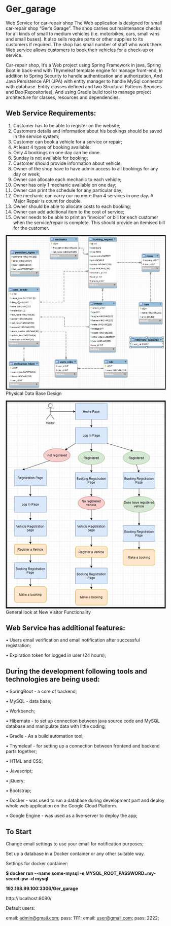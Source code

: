 # Ger_garage
Web Service for car-repair shop
The Web application is designed for small car-repair shop “Ger’s Garage”. 
The shop carries out maintenance checks for all kinds of small to medium vehicles (i.e. motorbikes, cars, small vans and small buses).
It also sells require parts or other supplies to its customers if required. 
The shop has small number of staff who work there.
Web service allows customers to book their vehicles for a check-up or service.


Car-repair shop, It’s a Web project using Spring Framework in java, Spring Boot in back-end with 
Thymeleaf template engine for manage front-end, 
In addition to Spring Security to handle authentication and authorization,
And Java Persistence API (JPA) with entity manager to handle MySql connector with database. 
Entity classes defined and two Structural Patterns Services and Dao(Repositories),
And using Gradle build tool to manage project architecture for classes, resources and dependencies. 


## Web Service Requirements:

1) Customer has to be able to register on the website;
2) Customers details and information about his bookings should be saved in the service system;
3) Customer can book a vehicle for a service or repair;
4) At least 4 types of booking available:
5) Only 4 bookings on one day can be done.
6) Sunday is not available for booking;
7) Customer should provide information about vehicle;
8) Owner of the shop have to have admin access to all bookings for any day or week;
9) Owner can allocate each mechanic to each vehicle;
10) Owner has only 1 mechanic available on one day;
11) Owner can print the schedule for any particular day;
12) One mechanic can carry our no more than 4 services in one day. A Major Repair is count for double.
13) Owner should be able to allocate costs to each booking;
14) Owner can add additional item to the cost of service;
15) Owner needs to be able to print an “invoice” or bill for each customer when the service/repair is complete. This should provide an itemised bill for the customer.


![DataBase design](https://github.com/Sashatottenkof/Ger_garage/blob/master/src/main/resources/static/images/ReadMe/DataBase_schema.png)
Physical Data Base Design


![Functionality](https://github.com/Sashatottenkof/Ger_garage/blob/master/src/main/resources/static/images/ReadMe/Functionality.png)
General look at New Visitor Functionality

## Web Service has additional features:

• Users email verification and email notification after successful registration;

• Expiration token for logged in user (24 hours);


## During the development following tools and technologies are being used:

• SpringBoot - a core of backend; 

• MySQL - data base;

• Workbench;

• Hibernate -  to set up connection between java source code and MySQL database and manipulate data with little coding;

• Gradle - As a build automation tool;

• Thymeleaf - for setting up a connection between frontend and backend parts together;

• HTML and CSS;

• Javascript;

• jQuery;

• Bootstrap;

• Docker - was used to run a database during development part and deploy whole web application on the Google Cloud Platform.

• Google Engine - was used as a live-server to deploy the app;

## To Start


Change email settings to use your email for notification purposes;

Set up a database in a Docker container or any other suitable way. 

Settings for docker container:


**$ docker run --name some-mysql -e MYSQL_ROOT_PASSWORD=my-secret-pw -d mysql**

**192.168.99.100:3306/Ger_garage**

http://localhost:8080/

Default users:

email: admin@gmail.com; pass: 1111;
email: user@gmail.com; pass: 2222;
